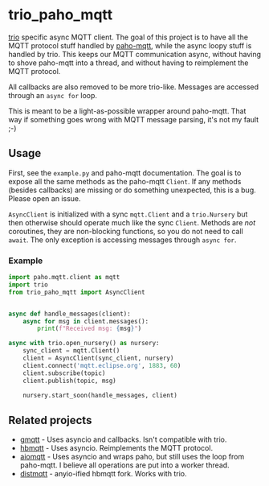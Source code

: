 # trio_paho_mqtt
[trio](https://github.com/python-trio/trio) specific async MQTT client. The goal of this project is to have all 
the MQTT protocol stuff handled by [paho-mqtt](https://github.com/eclipse/paho.mqtt.python),
while the async loopy stuff is handled by trio. This keeps our MQTT communication async, without having to
shove paho-mqtt into a thread, and without having to reimplement the MQTT protocol.

All callbacks are also removed to be more trio-like. Messages are accessed through an `async for` loop.

This is meant to be a light-as-possible wrapper around paho-mqtt. That way if something goes wrong with MQTT message
parsing, it's not my fault ;-)

## Usage
First, see the `example.py` and paho-mqtt documentation.
The goal is to expose all the same methods as the paho-mqtt `Client`. If any methods (besides callbacks) are missing
or do something unexpected, this is a bug. Please open an issue.

`AsyncClient` is initialized with a sync `mqtt.Client` and a `trio.Nursery` but then otherwise should operate much
like the sync `Client`.  Methods are *not* coroutines, they are non-blocking functions, so you do not need to call
`await`. The only exception is accessing messages through `async for`.

### Example
```python
import paho.mqtt.client as mqtt
import trio
from trio_paho_mqtt import AsyncClient


async def handle_messages(client):
    async for msg in client.messages():
        print(f"Received msg: {msg}")

async with trio.open_nursery() as nursery:
    sync_client = mqtt.Client()
    client = AsyncClient(sync_client, nursery)
    client.connect('mqtt.eclipse.org', 1883, 60)
    client.subscribe(topic)
    client.publish(topic, msg)

    nursery.start_soon(handle_messages, client)
```

## Related projects
  - [gmqtt](https://github.com/wialon/gmqtt) - Uses asyncio and callbacks. Isn't compatible with trio.
  - [hbmqtt](https://github.com/beerfactory/hbmqtt) - Uses asyncio. Reimplements the MQTT protocol.
  - [aiomqtt](https://github.com/mossblaser/aiomqtt) - Uses asyncio and wraps paho, but still uses the loop from 
  paho-mqtt. I believe all operations are put into a worker thread.
  - [distmqtt](https://github.com/smurfix/distmqtt) - anyio-ified hbmqtt fork. Works with trio.